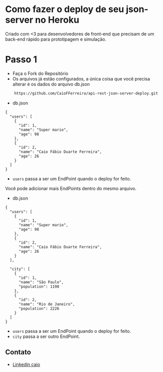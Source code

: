 # Como fazer o deploy de seu json-server no Heroku
Criado com <3 para desenvolvedores de front-end que precisam de um back-end rápido para prototipagem e simulação.

# Passo 1 
- Faça o Fork do Repositório 
- Os arquivos já estão configurados, a única coisa que você precisa alterar é os dados do arquivo db.json

```sh
    https://github.com/CaioFFerreira/api-rest-json-server-deploy.git
```

- db.json
```
{
  "users": [
    {
      "id": 1,
      "name": "Super mario",
      "age": 98
    },
    {
      "id": 2,
      "name": "Caio Fábio Duarte Ferreira",
      "age": 26
    }
  ]
}

```
- `users` passa a ser um EndPoint quando o deploy for feito.

Você pode adicionar mais EndPoints dentro do mesmo arquivo.

- db.json
```
{
  "users": [
    {
      "id": 1,
      "name": "Super mario",
      "age": 98
    },
    {
      "id": 2,
      "name": "Caio Fábio Duarte Ferreira",
      "age": 26
    }
  ],

  "city": [
    {
      "id": 1,
      "name": "São Paulo",
      "population": 1198
    },
    {
      "id": 2,
      "name": "Rio de Janeiro",
      "population": 2226
    }
  ]
}

```
- `users` passa a ser um EndPoint quando o deploy for feito.
-  `city` passa a ser outro EndPoint.






Contato
----
- [Linkedin caio](https://www.linkedin.com/in/caio-fabio-duarte-ferreira/)
